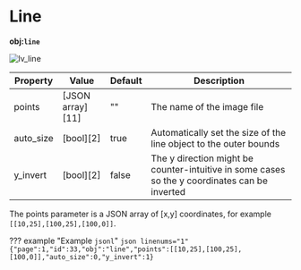 # Line
**obj:`line`**

![lv_line](../images/lv_ex_line_1.png)

| Property | Value        | Default | Description
|----------|--------------|---------|--------------------------
| points   | [JSON array][11] | ""  | The name of the image file
| auto_size| [bool][2]    | true    | Automatically set the size of the line object to the outer bounds
| y_invert | [bool][2]    | false   | The y direction might be counter-intuitive in some cases so the y coordinates can be inverted

The points parameter is a JSON array of [x,y] coordinates, for example `[[10,25],[100,25],[100,0]]`.

??? example "Example `jsonl`"
    ```json linenums="1"
    {"page":1,"id":33,"obj":"line","points":[[10,25],[100,25],[100,0]],"auto_size":0,"y_invert":1}
    ```
